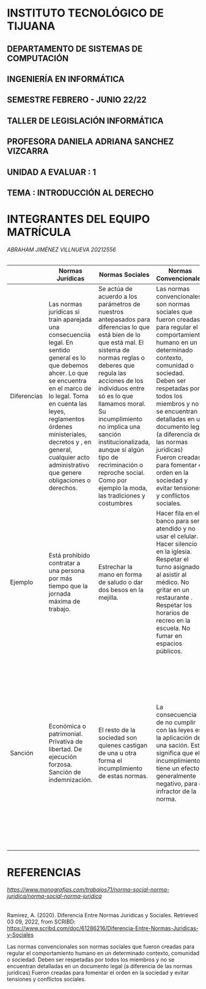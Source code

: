 

# INSTITUTO TECNOLÓGICO DE TIJUANA
## DEPARTAMENTO DE SISTEMAS DE COMPUTACIÓN
## INGENIERÍA EN INFORMÁTICA 
## SEMESTRE FEBRERO - JUNIO 22/22
## TALLER DE LEGISLACIÓN INFORMÁTICA
## PROFESORA DANIELA ADRIANA SANCHEZ VIZCARRA
## UNIDAD A EVALUAR : 1
## TEMA : INTRODUCCIÓN AL DERECHO 

# INTEGRANTES DEL EQUIPO                MATRÍCULA

###### ABRAHAM JIMÉNEZ VILLNUEVA        20212556
|  | Normas Jurídicas | Normas Sociales | Normas Convencionales| Normas Religiosas |
|--|------------------|-----------------|----------------------|-------------------|
|Diferencias| Las normas jurídicas si train aparejada una consecuenciia legal. En sentido general es lo que debemos ahcer. Lo que se encuentra en el marco de lo legal. Toma en cuenta las leyes, reglamentos órdenes ministeriales, decretos y , en general, cualquier acto administrativo que genere obligaciones o derechos.| Se actúa de acuerdo a los parámetros de nuestros antepasados para diferencias lo que está bien de lo que está mal. El sistema de normas reglas o deberes que regula las acciones de los individuos entre só es lo que llamamos moral. Su incumplimiento no implica una sanción institucionalizada, aunque sí algún tipo de recriminación o reproche social. Como por ejemplo la moda, las tradiciones y costumbres| Las normas convencionales son normas sociales que fueron creadas para regular el comportamiento humano en un determinado contexto, comunidad o sociedad. Deben ser respetadas por todos los miembros y no se encuentran detalladas en un documento legal (a diferencia de las normas jurídicas) Fueron creadas para fomentar el orden en la sociedad y evitar tensiones y conflictos sociales.|Son aquellas a las que una comunidad o individuo se adhieren para respetar los lineamientos vitales que su Dios, o su conjunto de creencias, determinan que son correctos o morales. Por lo tanto, solamente atañen a quienes practican esa fe específica o siguen este culto puntual.|
|Ejemplo|Está prohibido contratar a una persona por más tiempo que la jornada máxima de trabajo.|Estrechar la mano en forma de saludo o dar dos besos en la mejilla.| Hacer fila en el banco para ser atendido y no usar el celular. Hacer silencio en la iglesia. Respetar el turno asignado al asistir al médico. No gritar en un restaurante . Respetar los horarios de recreo en la escuela. No fumar en espacios públicos.| La oración o el rezo a la divinidad superior, por lo tanto para pedir como para agradecer. No comer carne roja en determinados días sagrados como símbolo de respeto a Jesucristo. No robar ni matar. Ayudar al prójimo.|
|Sanción|Económica o patrimonial. Privativa de libertad. De ejecución forzosa. Sanción de indemnización.| El resto de la sociedad son quienes castigan de una u otra forma el incumplimiento de estas normas.| La consecuencia de no cumplir con las leyes es la aplicación de una sación. Esto significa que el incumplimiento tiene un efecto generalmente negativo, para el infractor de la norma.| En este caso, el incumplimiento de las normas religiosas puede conllevar al sentimiento de culpa por haber caído en pecado, incluso, a recibir algún tipo de castigo divino. Tomando esto en cuenta, se puede decir que las normas religiosas afectan incluso, a las normas morales.|
# REFERENCIAS
###### https://www.monografias.com/trabajos71/norma-social-norma-juridica/norma-social-norma-juridica 
Ramirez, A. (2020). Diferencia Entre Normas Juridicas y Sociales. Retrieved 03 09, 2022, from SCRIBD: https://www.scribd.com/doc/61286216/Diferencia-Entre-Normas-Juridicas-y-Sociales 

Las normas convencionales son normas sociales que fueron creadas para regular el comportamiento humano en un determinado contexto, comunidad o sociedad. Deben ser respetadas por todos los miembros y no se encuentran detalladas en un documento legal (a diferencia de las normas jurídicas) Fueron creadas para fomentar el orden en la sociedad y evitar tensiones y conflictos sociales.




